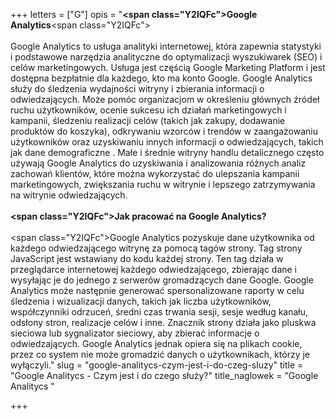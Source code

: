 +++
letters = ["G"]
opis = "<strong><span class=\"Y2IQFc\">Google Analytics</span></strong><span class=\"Y2IQFc\"> <br><br>Google Analytics to usługa analityki internetowej, która zapewnia statystyki i podstawowe narzędzia analityczne do optymalizacji wyszukiwarek (SEO) i celów marketingowych. Usługa jest częścią Google Marketing Platform i jest dostępna bezpłatnie dla każdego, kto ma konto Google. Google Analytics służy do śledzenia wydajności witryny i zbierania informacji o odwiedzających. Może pomóc organizacjom w określeniu głównych źródeł ruchu użytkowników, ocenie sukcesu ich działań marketingowych i kampanii, śledzeniu realizacji celów (takich jak zakupy, dodawanie produktów do koszyka), odkrywaniu wzorców i trendów w zaangażowaniu użytkowników oraz uzyskiwaniu innych informacji o odwiedzających, takich jak dane demograficzne . Małe i średnie witryny handlu detalicznego często używają Google Analytics do uzyskiwania i analizowania różnych analiz zachowań klientów, które można wykorzystać do ulepszania kampanii marketingowych, zwiększania ruchu w witrynie i lepszego zatrzymywania na witrynie odwiedzających.<br><br></span><strong><span class=\"Y2IQFc\">Jak pracować na Google Analytics?<br><br></span></strong><span class=\"Y2IQFc\">Google Analytics pozyskuje dane użytkownika od każdego odwiedzającego witrynę za pomocą tagów strony. Tag strony JavaScript jest wstawiany do kodu każdej strony. Ten tag działa w przeglądarce internetowej każdego odwiedzającego, zbierając dane i wysyłając je do jednego z serwerów gromadzących dane Google. Google Analytics może następnie generować spersonalizowane raporty w celu śledzenia i wizualizacji danych, takich jak liczba użytkowników, współczynniki odrzuceń, średni czas trwania sesji, sesje według kanału, odsłony stron, realizacje celów i inne. Znacznik strony działa jako pluskwa sieciowa lub sygnalizator sieciowy, aby zbierać informacje o odwiedzających. Google Analytics jednak opiera się na plikach cookie, przez co system nie może gromadzić danych o użytkownikach, którzy je wyłączyli.</span>"
slug = "google-analitycs-czym-jest-i-do-czeg-sluzy"
title = "Google Analitycs - Czym jest i do czego służy?"
title_naglowek = "Google Analitycs "

+++
